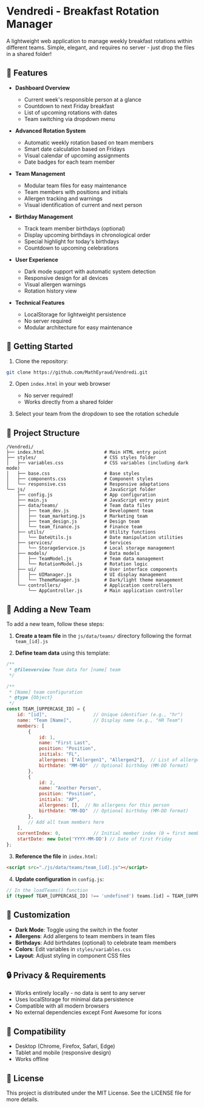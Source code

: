 # Vendredi - Breakfast Rotation Manager

A lightweight web application to manage weekly breakfast rotations within different teams. Simple, elegant, and requires no server - just drop the files in a shared folder!

## 🥐 Features

- **Dashboard Overview**
  - Current week's responsible person at a glance
  - Countdown to next Friday breakfast
  - List of upcoming rotations with dates
  - Team switching via dropdown menu

- **Advanced Rotation System**
  - Automatic weekly rotation based on team members
  - Smart date calculation based on Fridays
  - Visual calendar of upcoming assignments
  - Date badges for each team member

- **Team Management**
  - Modular team files for easy maintenance
  - Team members with positions and initials
  - Allergen tracking and warnings
  - Visual identification of current and next person

- **Birthday Management**
  - Track team member birthdays (optional)
  - Display upcoming birthdays in chronological order
  - Special highlight for today's birthdays
  - Countdown to upcoming celebrations

- **User Experience**
  - Dark mode support with automatic system detection
  - Responsive design for all devices
  - Visual allergen warnings
  - Rotation history view

- **Technical Features**
  - LocalStorage for lightweight persistence
  - No server required
  - Modular architecture for easy maintenance

## 🚀 Getting Started

1. Clone the repository:
```bash
git clone https://github.com/MathEyraud/Vendredi.git
```

2. Open `index.html` in your web browser
   - No server required!
   - Works directly from a shared folder

3. Select your team from the dropdown to see the rotation schedule

## 📂 Project Structure

```
/Vendredi/
├── index.html                      # Main HTML entry point
├── styles/                         # CSS styles folder
│   ├── variables.css               # CSS variables (including dark mode)
│   ├── base.css                    # Base styles
│   ├── components.css              # Component styles
│   └── responsive.css              # Responsive adaptations
└── js/                             # JavaScript folder
    ├── config.js                   # App configuration
    ├── main.js                     # JavaScript entry point
    ├── data/teams/                 # Team data files
    │   ├── team_dev.js             # Development team
    │   ├── team_marketing.js       # Marketing team
    │   ├── team_design.js          # Design team
    │   └── team_finance.js         # Finance team
    ├── utils/                      # Utility functions
    │   └── DateUtils.js            # Date manipulation utilities
    ├── services/                   # Services
    │   └── StorageService.js       # Local storage management
    ├── models/                     # Data models
    │   ├── TeamModel.js            # Team data management
    │   └── RotationModel.js        # Rotation logic
    ├── ui/                         # User interface components
    │   ├── UIManager.js            # UI display management
    │   └── ThemeManager.js         # Dark/light theme management
    └── controllers/                # Application controllers
        └── AppController.js        # Main application controller
```

## 🔄 Adding a New Team

To add a new team, follow these steps:

1. **Create a team file** in the `js/data/teams/` directory following the format `team_[id].js`

2. **Define team data** using this template:

```javascript
/**
 * @fileoverview Team data for [name] team
 */

/**
 * [Name] team configuration
 * @type {Object}
 */
const TEAM_[UPPERCASE_ID] = {
    id: "[id]",                 // Unique identifier (e.g., "hr")
    name: "Team [Name]",        // Display name (e.g., "HR Team") 
    members: [
        { 
            id: 1, 
            name: "First Last", 
            position: "Position", 
            initials: "FL",
            allergenes: ["Allergen1", "Allergen2"],  // List of allergens (empty if none)
            birthdate: "MM-DD"  // Optional birthday (MM-DD format)
        },
        { 
            id: 2, 
            name: "Another Person", 
            position: "Position", 
            initials: "AP",
            allergenes: [],  // No allergens for this person
            birthdate: "MM-DD"  // Optional birthday (MM-DD format)
        },
        // Add all team members here
    ],
    currentIndex: 0,            // Initial member index (0 = first member)
    startDate: new Date('YYYY-MM-DD') // Date of first Friday
};
```

3. **Reference the file** in `index.html`:

```html
<script src="./js/data/teams/team_[id].js"></script>
```

4. **Update configuration** in `config.js`:

```javascript
// In the loadTeams() function
if (typeof TEAM_[UPPERCASE_ID] !== 'undefined') teams.[id] = TEAM_[UPPERCASE_ID];
```

## 🎨 Customization

- **Dark Mode**: Toggle using the switch in the footer
- **Allergens**: Add allergens to team members in team files
- **Birthdays**: Add birthdates (optional) to celebrate team members
- **Colors**: Edit variables in `styles/variables.css`
- **Layout**: Adjust styling in component CSS files

## 🔒 Privacy & Requirements

- Works entirely locally - no data is sent to any server
- Uses localStorage for minimal data persistence
- Compatible with all modern browsers
- No external dependencies except Font Awesome for icons

## 📱 Compatibility

- Desktop (Chrome, Firefox, Safari, Edge)
- Tablet and mobile (responsive design)
- Works offline

## 📝 License

This project is distributed under the MIT License. See the LICENSE file for more details.